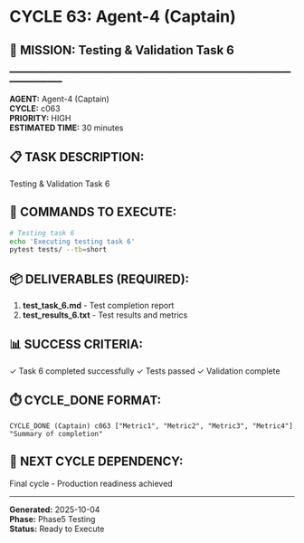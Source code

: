 # CYCLE 63: Agent-4 (Captain)

## 🎯 MISSION: Testing & Validation Task 6
━━━━━━━━━━━━━━━━━━━━━━━━━━━━━━━━━━━━━━━━━━━━━━━━━━━━━━━━━━━━━━━━━━━━━━

**AGENT:** Agent-4 (Captain)  
**CYCLE:** c063  
**PRIORITY:** HIGH  
**ESTIMATED TIME:** 30 minutes  


## 📋 TASK DESCRIPTION:
Testing & Validation Task 6

## 🔧 COMMANDS TO EXECUTE:
```bash
# Testing task 6
echo 'Executing testing task 6'
pytest tests/ --tb=short
```

## 📦 DELIVERABLES (REQUIRED):
1. **test_task_6.md** - Test completion report
2. **test_results_6.txt** - Test results and metrics

## 📊 SUCCESS CRITERIA:
✓ Task 6 completed successfully
✓ Tests passed
✓ Validation complete

## ⏱️ CYCLE_DONE FORMAT:
```
CYCLE_DONE (Captain) c063 ["Metric1", "Metric2", "Metric3", "Metric4"] "Summary of completion"
```

## 📝 NEXT CYCLE DEPENDENCY:
Final cycle - Production readiness achieved

---

**Generated:** 2025-10-04  
**Phase:** Phase5 Testing  
**Status:** Ready to Execute
